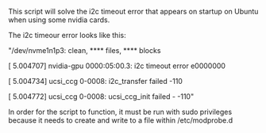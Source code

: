 This script will solve the i2c timeout error that appears on startup on Ubuntu when using some nvidia cards.

The i2c timeour error looks like this:

"/dev/nvme1n1p3: clean, **** files, **** blocks

[   5.004707] nvidia-gpu 0000:05:00.3: i2c timeout error e0000000

[   5.004734] ucsi_ccg 0-0008: i2c_transfer failed -110

[   5.004772] ucsi_ccg 0-0008: ucsi_ccg_init failed - -110"

In order for the script to function, it must be run with sudo privileges because it needs to create and write to a file within /etc/modprobe.d


